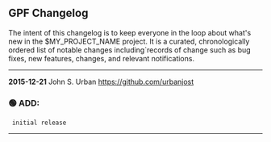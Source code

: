 ## GPF Changelog

The intent of this changelog is to keep everyone in the loop about
what's new in the $MY_PROJECT_NAME  project. It is a curated, chronologically ordered
list of notable changes including`records of change such as bug fixes,
new features, changes, and relevant notifications.

---
**2015-12-21**  John S. Urban  <https://github.com/urbanjost>

### :green_circle: ADD:
     initial release
---

<!--
   - [x] manpage
   - [x] demo program
   - [ ] unit test
### :orange_circle: DIFF:
       + renamed ADVICE(3f) to ALERT(3f)
### :green_circle: ADD:
       + advice(3f) was added to provide a standardized message format simply.
### :red_circle: FIX:
       + </bo> did not work on several terminal types, changed it to a more
         universally accepted value.
-->

